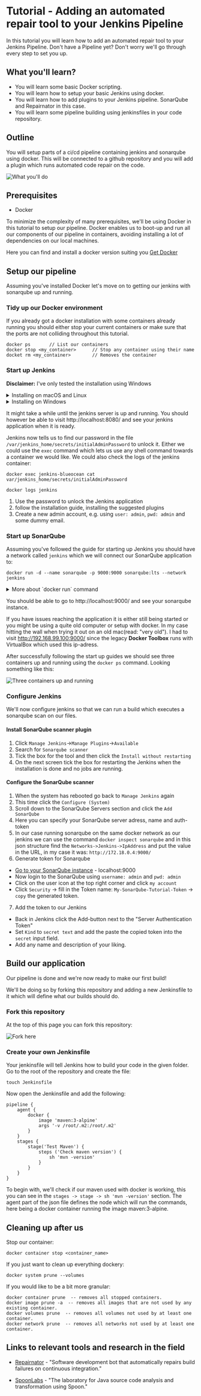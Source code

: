 # Tutorial - Adding an automated repair tool to your Jenkins Pipeline

In this tutorial you will learn how to add an automated repair tool to your Jenkins Pipeline. Don't have a Pipeline yet? Don't worry we'll go through every step to set you up.

## What you'll learn?

- You will learn some basic Docker scripting.
- You will learn how to setup your basic Jenkins using docker.
- You will learn how to add plugins to your Jenkins pipeline. SonarQube and Repairnator in this case.
- You will learn some pipeline building using jenkinsfiles in your code repository.

## Outline

You will setup parts of a ci/cd pipeline containing jenkins and sonarqube
using docker. This will be connected to a github repository and you will add a plugin which runs automated code repair on the code.

![What you'll do](https://github.com/Paul-Philip/devops-tutorial/blob/master/pics/Tutorial-setup.jpg)

## Prerequisites

- Docker

To minimize the complexity of many prerequisites, we'll be using Docker in this tutorial to setup our pipeline. Docker enables us to boot-up and run all our components of our pipeline in containers, avoiding installing a lot of dependencies on our local machines.

Here you can find and install a docker version suiting you [Get Docker](https://docs.docker.com/get-docker/)

## Setup our pipeline

Assuming you've installed Docker let's move on to getting our jenkins with sonarqube up and running.

### Tidy up our Docker environment

If you already got a docker installation with some containers already running you should either stop your current containers or make sure that the ports are not colliding throughout this tutorial.

```shell
docker ps       // List our containers
docker stop <my_container>      // Stop any container using their name
docket rm <my_container>        // Removes the container
```

### Start up Jenkins

**Disclaimer:** I've only tested the installation using Windows

<details>
<summary>Installing on macOS and Linux</summary>

1. Create a bridge network in Docker which all our applications will connect to:

```shell
docker network create jenkins
```

<details>
<summary>More on networks</summary>

Containers on docker are exposed on a specific port from the main gateway docker creates. Networks in docker enables containers to communicate with each other with out leaving the docker network. If you boot-up many containers where you want to enable communication between only some of them, you can segregate them by having multiple networks in your docker environment and connecting the containers to different networks. 
</details>

2. Create volumes to persist the jenkins data if you start/stop the containers and so that Jenkins can get a hold of Docker client TLS certificates can be shared which will be used by jenkins 

```shell
docker volume create jenkins-docker-certs
docker volume create jenkins-data
```

<details>
<summary>More on volumes</summary>

Volumes are used by docker as a memory slot. They are persisted over start/stop/restart of containers and may also be shared between multiple containers.

</details>

3. To be able to run Docker commands inside of our Jenkins nodes we need to download and run the Docker in Docker image (DinD).

```shell
docker container run --name jenkins-docker --rm --detach \
  --privileged --network jenkins --network-alias docker \
  --env DOCKER_TLS_CERTDIR=/certs \
  --volume jenkins-docker-certs:/certs/client \
  --volume jenkins-data:/var/jenkins_home \
  --volume "$HOME":/home docker:dind
```

4. Finally we'll download and run the jenkins application

```shell
docker container run --name jenkins --rm --detach \
  --network jenkins --env DOCKER_HOST=tcp://docker:2376 \
  --env DOCKER_CERT_PATH=/certs/client --env DOCKER_TLS_VERIFY=1 \
  --volume jenkins-data:/var/jenkins_home \ 
  --volume jenkins-docker-certs:/certs/client:ro \
  --volume "$HOME":/home \ 
  --publish 8080:8080 jenkinsci/blueocean
```

**Note:** as you can see there are some environment variables defined in the run command, these enable the jenkins to actually run the docker in docker commands.

</details>

<details>
<summary>Installing on Windows</summary>

1. Create a bridge network in Docker which all our applications will connect to:

```shell
docker network create jenkins
```

<details>
<summary>More on networks</summary>

Containers on docker are exposed on a specific port from the main gateway docker creates. Networks in docker enables containers to communicate with each other with out leaving the docker network. If you boot-up many containers where you want to enable communication between only some of them, you can segregate them by having multiple networks in your docker environment and connecting the containers to different networks. 
</details>

2. Create volumes to persist the jenkins data if you start/stop the containers and so that Jenkins can get a hold of Docker client TLS certificates can be shared which will be used by jenkins 

```shell
docker volume create jenkins-docker-certs
docker volume create jenkins-data
```

<details>
<summary>More on volumes</summary>

Volumes are used by docker as a memory slot. They are persisted over start/stop/restart of containers and may also be shared between multiple containers.

</details>

3. To be able to run Docker commands inside of our Jenkins nodes we need to download and run the Docker in Docker image (DinD).

```shell
docker container run --name jenkins-docker --rm --detach ^
  --privileged --network jenkins --network-alias docker ^
  --env DOCKER_TLS_CERTDIR=/certs ^
  --volume jenkins-docker-certs:/certs/client ^
  --volume jenkins-data:/var/jenkins_home ^
  --volume "%HOMEDRIVE%%HOMEPATH%":/home ^
  docker:dind
```

4. Finally we'll download and run the jenkins application

```shell
docker container run --name jenkins-tutorial --rm --detach ^
  --network jenkins --env DOCKER_HOST=tcp://docker:2376 ^
  --env DOCKER_CERT_PATH=/certs/client --env DOCKER_TLS_VERIFY=1 ^
  --volume jenkins-data:/var/jenkins_home ^
  --volume jenkins-docker-certs:/certs/client:ro ^
  --volume "%HOMEDRIVE%%HOMEPATH%":/home ^
  --publish 8080:8080 --publish 50000:50000 jenkinsci/blueocean
```

**Note:** as you can see there are some environment variables defined in the run command, these enable the jenkins to actually run the docker in docker commands.

</details>


It might take a while until the jenkins server is up and running. You should however be able to visit http://localhost:8080/ and see your jenkins application when it is ready.

Jenkins now tells us to find our password in the file `/var/jenkins_home/secrets/initialAdminPassword` to unlock it. Either we could use the `exec` command which lets us use any shell command towards a container we would like. We could also check the logs of the jenkins container:

```
docker exec jenkins-blueocean cat var/jenkins_home/secrets/initialAdminPassword
```

```
docker logs jenkins
```

1. Use the password to unlock the Jenkins application
2. follow the installation guide, installing the suggested plugins
3. Create a new admin account, e.g. using `user: admin`, `pwd: admin` and some dummy email.

### Start up SonarQube

Assuming you've followed the guide for starting up Jenkins you should have a network called `jenkins` which we will connect our SonarQube application to:

```shell
docker run -d --name sonarqube -p 9000:9000 sonarqube:lts --network jenkins
```

<details>
<summary>More about `docker run` command</summary>
The `docker run` command starts up an application in a container. The -d flag stands for detach which makes the container run in the background. At the end we define which Image we want to use, in this case "sonarqube:lts". If there is no image present locally matching this name, docker will try and pull it from dockerhub.

</details>

You should be able to go to http://localhost:9000/ and see your sonarqube instance.

If you have issues reaching the application it is either still being started or you might be using a quite old computer or setup with docker.
In my case hitting the wall when trying it out on an old mac(read: "very old"). I had to visit http://192.168.99.100:9000/ since the legacy **Docker Toolbox** runs with VirtualBox which used this ip-adress.


After successfully following the start up guides we should see three containers up and running using the `docker ps` command. Looking something like this:

![Three containers up and running](https://github.com/Paul-Philip/devops-tutorial/blob/master/pics/Containers_Running.JPG)

### Configure Jenkins

We'll now configure jenkins so that we can run a build which executes a sonarqube scan on our files.

#### Install SonarQube scanner plugin

1. Click `Manage Jenkins`->`Manage Plugins`->`Available`
2. Search for `Sonarqube scanner`
3. Tick the box for the tool and then click the `Install without restarting`
4. On the next screen tick the box for restarting the Jenkins when the installation is done and no jobs are running.

#### Configure the SonarQube scanner 

1. When the system has rebooted go back to `Manage Jenkins` again
2. This time click the `Configure (System)`
3. Scroll down to the SonarQube Servers section and click the `Add SonarQube`
4. Here you can specify your SonarQube server adress, name and auth-token
5. In our case running sonarqube on the same docker network as our jenkins we can use the command `docker inspect sonarqube` and in this json structure find the `Networks->Jenkins->IpAddress` and put the value in the URL, in my case it was: `http://172.18.0.4:9000/`
6. Generate token for Sonarqube
  * [Go to your SonarQube instance](http://localhost:9000/) - localhost:9000
  * Now login to the SonarQube using `username: admin` and `pwd: admin`
  * Click on the user icon at the top right corner and click `my account`
  * Click `Security` -> fill in the Token name: `My-SonarQube-Tutorial-Token` -> `copy` the generated token.
7. Add the token to our Jenkins
  * Back in Jenkins click the Add-button next to the "Server Authentication Token"
  * Set `Kind` to `secret text` and add the paste the copied token into the `secret` input field. 
  * Add any name and description of your liking.


## Build our application

Our pipeline is done and we're now ready to make our first build!

We'll be doing so by forking this repository and adding a new Jenkinsfile to it which will define what our builds should do.

### Fork this repository

At the top of this page you can fork this repository:

![Fork here](https://github.com/Paul-Philip/devops-tutorial/blob/master/pics/fork_here.jpg)

### Create your own Jenkinsfile

Your jenkinsfile will tell Jenkins how to build your code in the given folder.
Go to the root of the repository and create the file:

```shell
touch Jenkinsfile
```

Now open the Jenkinsfile and add the following:

```
pipeline {
    agent {
        docker {
            image 'maven:3-alpine'
            args '-v /root/.m2:/root/.m2'
        }
    }
    stages {
        stage('Test Maven') {
            steps ('Check maven version') {
                sh 'mvn -version'
            }
        }
    }
}
```

To begin with, we'll check if our maven used with docker is working, this you can see in the `stages -> stage -> sh 'mvn -version'` section.
The agent part of the json file defines the node which will run the commands, here being a docker container running the image maven:3-alpine.

## Cleaning up after us

Stop our container:
```
docker container stop <container_name>
```

If you just want to clean up everything dockery:
```
docker system prune --volumes
```

If you would like to be a bit more granular:
```
docker container prune  -- removes all stopped containers.
docker image prune -a  -- removes all images that are not used by any existing container.
docker volumes prune  -- removes all volumes not used by at least one container.
docker network prune  -- removes all networks not used by at least one container.
```


## Links to relevant tools and research in the field

* [Repairnator](http://www.github.com/eclipse/repairnator) - "Software development bot that automatically repairs build failures on continuous integration."

* [SpoonLabs](http://www.github.com/spoonlabs/) - "The laboratory for Java source code analysis and transformation using Spoon."